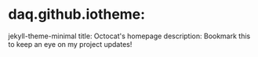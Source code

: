 # daq.github.iotheme:
jekyll-theme-minimal
title: Octocat's homepage
description: Bookmark this to keep an eye on my project updates!
